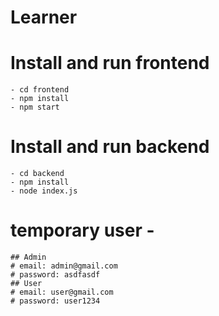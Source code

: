 # Learner

# Install and run frontend

    - cd frontend
    - npm install
    - npm start

# Install and run backend

    - cd backend
    - npm install
    - node index.js

# temporary user -

    ## Admin
    # email: admin@gmail.com
    # password: asdfasdf
    ## User
    # email: user@gmail.com
    # password: user1234
